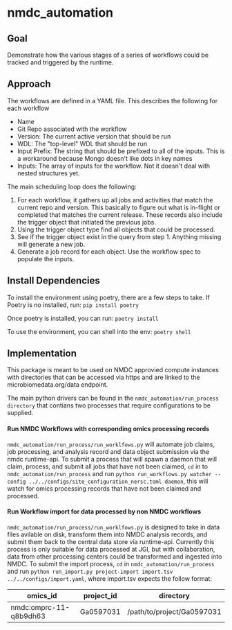 <!-- Pytest Coverage Comment:Begin -->
<!-- Pytest Coverage Comment:End -->

# nmdc_automation

## Goal

Demonstrate how the various stages of a series of workflows could
be tracked and triggered by the runtime.

## Approach

The workflows are defined in a YAML file.  This describes the
following for each workflow

* Name
* Git Repo associated with the workflow
* Version: The current active version that should be run
* WDL: The "top-level" WDL that should be run
* Input Prefix: The string that should be prefixed to all of the inputs.
                This is a workaround because Mongo doesn't like dots in key names
* Inputs: The array of inputs for the workflow.  Not it doesn't deal with nested structures yet.

The main scheduling loop does the following:

1. For each workflow, it gathers up all jobs and activities that match the current
   repo and version.  This basically to figure out what is in-flight or completed that
   matches the current release.  These records also include the trigger object that
   initiated the previous jobs.
2. Using the trigger object type find all objects that could be processed.
3. See if the trigger object exist in the query from step 1.  Anything missing will 
   generate a new job.
4. Generate a job record for each object.  Use the workflow spec to populate the inputs.

## Install Dependencies
To install the environment using poetry, there are a few steps to take. 
If Poetry is no installed, run:
`pip install poetry`

Once poetry is installed, you can run:
`poetry install` 

To use the environment, you can shell into the env:
`poetry shell`


## Implementation
This package is meant to be used on NMDC approvied compute instances with directories that can be accessed via https and are linked to the microbiomedata.org/data endpoint.

The main python drivers can be found in the `nmdc_automation/run_process directory` that contians two processes that require configurations to be supplied. 
 
#### Run NMDC Workflows with corresponding omics processing records
`nmdc_automation/run_process/run_worklfows.py` will automate job claims, job processing, and analysis record and data object submission via the nmdc runtime-api.
To submit a process that will spawn a daemon that will claim, process, and submit all jobs that have not been claimed, `cd` in to `nmdc_automation/run_process`
and run `python run_workflows.py watcher --config ../../configs/site_configuration_nersc.toml daemon`, this will watch for omics processing records that have not been claimed and processed. 

#### Run Workflow import for data processed by non NMDC workflows
`nmdc_automation/run_process/run_worklfows.py` is designed to take in data files avilable on disk, transform them into NMDC analysis records, and submit them back to the central data store via runtime-api. Currently this process is only suitable for data processed at JGI, but with collaboration, data from other processing centers could be transformed and ingested into NMDC. 
To submit the import process, `cd` in `nmdc_automation/run_process` and run `python run_import.py project-import import.tsv ../../configs/import.yaml`, where import.tsv expects the follow format:


| omics_id | project_id | directory |
|----------|------------|-----------|
|nmdc:omprc-11-q8b9dh63 | Ga0597031  | /path/to/project/Ga0597031 |


